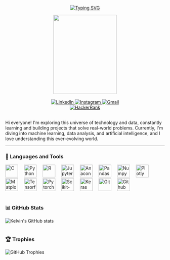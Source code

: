 <p align="center">
  <a href="https://git.io/typing-svg">
    <img src="https://readme-typing-svg.demolab.com?font=MedievalSharp&size=25&pause=1000&color=F77D47&center=true&vCenter=true&multiline=true&width=450&height=100&lines=Hi%2C+I'm+Kelvin;A+Aspiring+Data+Scientist" alt="Typing SVG" />
  </a>
</p>

<div id="header" align="center">
  <img src="https://media.tenor.com/drxH1lO9cfEAAAAi/dark-souls-bonfire.gif" width="200" height="250"/>
  <br>
  <br>
  <div id="social-media">
    <a href="https://www.linkedin.com/in/kelvin-moreira-5a281a282/">
      <img src="https://img.shields.io/badge/LinkedIn-0077B5?style=for-the-badge&logo=linkedin&logoColor=white" alt="LinkedIn">
    </a>
    <a href="https://instagram.com/your-link">
      <img src="https://img.shields.io/badge/Instagram-E4405F?style=for-the-badge&logo=instagram&logoColor=white" alt="Instagram">
    </a>
    <a href="mailto:kelvin20mso@gmail.com">
      <img src="https://img.shields.io/badge/Gmail-D14836?style=for-the-badge&logo=gmail&logoColor=white" alt="Gmail">
    </a>
    <br>
    <a href="">
      <img src="https://img.shields.io/badge/-Hackerrank-2EC866?style=for-the-badge&logo=HackerRank&logoColor=white" alt="HackerRank">
    </a>
  </div>
</div>
<br>

<p>
Hi everyone! I'm exploring this universe of technology and data, constantly learning and building projects that solve real-world problems. Currently, I'm diving into machine learning, data analysis, and artificial intelligence, and I love understanding this ever-evolving world.
</p>


---

### 🔧 Languages and Tools

<div align="left">
  <img alt="C" width="40px" style="padding-right:15px;" src="https://cdn.jsdelivr.net/gh/devicons/devicon/icons/c/c-original.svg" title="C"/>
  <img alt="Python" width="40px" style="padding-right:15px;" src="https://cdn.jsdelivr.net/gh/devicons/devicon/icons/python/python-original.svg" title="Python"/>
  <img alt="R" width="40px" style="padding-right:15px;" src="https://cdn.jsdelivr.net/gh/devicons/devicon/icons/r/r-original.svg" title="R"/>
  <img alt="Jupyter" width="40px" style="padding-right:15px;" src="https://cdn.jsdelivr.net/gh/devicons/devicon/icons/jupyter/jupyter-original.svg" title="Jupyter"/>
  <img alt="Anaconda" width="40px" style="padding-right:15px;" src="https://cdn.jsdelivr.net/gh/devicons/devicon/icons/anaconda/anaconda-original.svg" title="Anaconda"/>
  <img alt="Pandas" width="40px" style="padding-right:15px;" src="https://cdn.jsdelivr.net/gh/devicons/devicon/icons/pandas/pandas-original.svg" title="Pandas"/>
  <img alt="Numpy" width="40px" style="padding-right:15px;" src="https://cdn.jsdelivr.net/gh/devicons/devicon/icons/numpy/numpy-original.svg" title="Numpy"/>
  <img alt="Plotly" width="40px" style="padding-right:15px;" src="https://cdn.jsdelivr.net/gh/devicons/devicon/icons/plotly/plotly-original.svg" title="Plotly"/>
  <img alt="Matplotlib" width="40px" style="padding-right:15px;" src="https://cdn.jsdelivr.net/gh/devicons/devicon/icons/matplotlib/matplotlib-original.svg" title="Matplotlib"/>
  <img alt="Tensorflow" width="40px" style="padding-right:15px;" src="https://cdn.jsdelivr.net/gh/devicons/devicon/icons/tensorflow/tensorflow-original.svg" title="Tensorflow"/>
  <img alt="Pytorch" width="40px" style="padding-right:15px;" src="https://cdn.jsdelivr.net/gh/devicons/devicon/icons/pytorch/pytorch-original.svg" title="Pytorch"/>
  <img alt="Scikit-learn" width="40px" style="padding-right:15px;" src="https://cdn.jsdelivr.net/gh/devicons/devicon/icons/scikitlearn/scikitlearn-original.svg" title="Scikit-learn"/>
  <img alt="Keras" width="40px" style="padding-right:15px;" src="https://cdn.jsdelivr.net/gh/devicons/devicon/icons/keras/keras-original.svg" title="Keras"/>
  <img alt="Git" width="40px" style="padding-right:15px;" src="https://cdn.jsdelivr.net/gh/devicons/devicon/icons/git/git-original.svg" title="Git"/>
  <img alt="Github" width="40px" style="padding-right:15px;" src="https://cdn.jsdelivr.net/gh/devicons/devicon/icons/github/github-original.svg" title="Github"/>
</div>

#

### 📊 GitHub Stats

![Kelvin's GitHub stats](https://github-readme-stats.vercel.app/api?username=TheCodeBreakerK&show_icons=true&theme=dark)

#

### 🏆 Trophies

![GitHub Trophies](https://github-profile-trophy.vercel.app/?username=TheCodeBreaker&theme=gruvbox)
